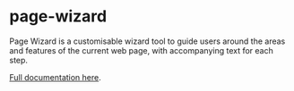 # page-wizard
Page Wizard is a customisable wizard tool to guide users around the areas and features of the current web page, with accompanying text for each step.

[Full documentation here](https://mitya.uk/projects/page-wizard).
